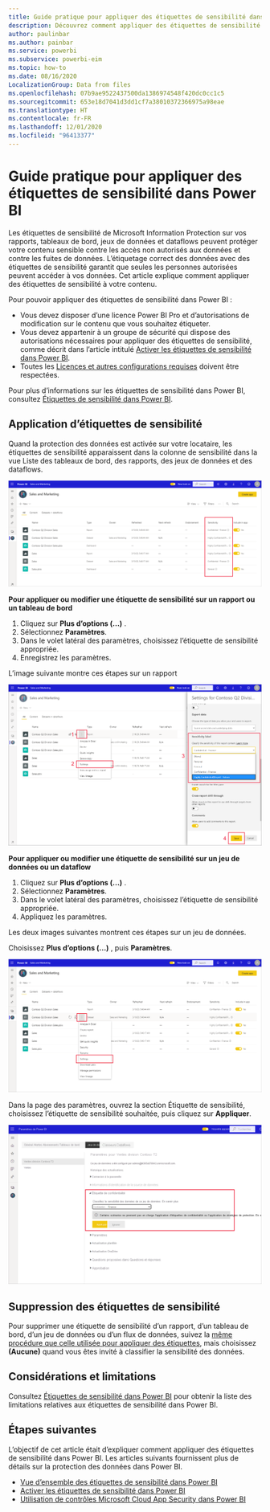 ```yaml
---
title: Guide pratique pour appliquer des étiquettes de sensibilité dans Power BI
description: Découvrez comment appliquer des étiquettes de sensibilité dans Power BI
author: paulinbar
ms.author: painbar
ms.service: powerbi
ms.subservice: powerbi-eim
ms.topic: how-to
ms.date: 08/16/2020
LocalizationGroup: Data from files
ms.openlocfilehash: 07b9ae9522437500da1386974548f420dc0cc1c5
ms.sourcegitcommit: 653e18d7041d3dd1cf7a38010372366975a98eae
ms.translationtype: HT
ms.contentlocale: fr-FR
ms.lasthandoff: 12/01/2020
ms.locfileid: "96413377"
---
```

# <a name="how-to-apply-sensitivity-labels-in-power-bi"></a>Guide pratique pour appliquer des étiquettes de sensibilité dans Power BI

Les étiquettes de sensibilité de Microsoft Information Protection sur vos rapports, tableaux de bord, jeux de données et dataflows peuvent protéger votre contenu sensible contre les accès non autorisés aux données et contre les fuites de données. L’étiquetage correct des données avec des étiquettes de sensibilité garantit que seules les personnes autorisées peuvent accéder à vos données. Cet article explique comment appliquer des étiquettes de sensibilité à votre contenu.

Pour pouvoir appliquer des étiquettes de sensibilité dans Power BI :
* Vous devez disposer d’une licence Power BI Pro et d’autorisations de modification sur le contenu que vous souhaitez étiqueter.
* Vous devez appartenir à un groupe de sécurité qui dispose des autorisations nécessaires pour appliquer des étiquettes de sensibilité, comme décrit dans l’article intitulé [Activer les étiquettes de sensibilité dans Power BI](./service-security-enable-data-sensitivity-labels.md).
* Toutes les [Licences et autres configurations requises](./service-security-enable-data-sensitivity-labels.md#licensing-and-requirements) doivent être respectées.

Pour plus d’informations sur les étiquettes de sensibilité dans Power BI, consultez [Étiquettes de sensibilité dans Power BI](service-security-sensitivity-label-overview.md).

## <a name="applying-sensitivity-labels"></a>Application d’étiquettes de sensibilité

Quand la protection des données est activée sur votre locataire, les étiquettes de sensibilité apparaissent dans la colonne de sensibilité dans la vue Liste des tableaux de bord, des rapports, des jeux de données et des dataflows.

![Activer les étiquettes de sensibilité](media/service-security-apply-data-sensitivity-labels/apply-data-sensitivity-labels-01.png)

**Pour appliquer ou modifier une étiquette de sensibilité sur un rapport ou un tableau de bord**
1. Cliquez sur **Plus d’options (...)** .
1. Sélectionnez **Paramètres**.
1. Dans le volet latéral des paramètres, choisissez l’étiquette de sensibilité appropriée.
1. Enregistrez les paramètres.

L’image suivante montre ces étapes sur un rapport

![Définir des étiquettes de sensibilité](media/service-security-apply-data-sensitivity-labels/apply-data-sensitivity-labels-02.png)

**Pour appliquer ou modifier une étiquette de sensibilité sur un jeu de données ou un dataflow**

1. Cliquez sur **Plus d’options (...)** .
1. Sélectionnez **Paramètres**.
1. Dans le volet latéral des paramètres, choisissez l’étiquette de sensibilité appropriée.
1. Appliquez les paramètres.

Les deux images suivantes montrent ces étapes sur un jeu de données.

Choisissez **Plus d’options (...)** , puis **Paramètres**.

![Ouvrir les paramètres du jeu de données](media/service-security-apply-data-sensitivity-labels/apply-data-sensitivity-labels-05.png)

Dans la page des paramètres, ouvrez la section Étiquette de sensibilité, choisissez l’étiquette de sensibilité souhaitée, puis cliquez sur **Appliquer**.

![Choisir une étiquette de sensibilité](media/service-security-apply-data-sensitivity-labels/apply-data-sensitivity-labels-06.png)

## <a name="removing-sensitivity-labels"></a>Suppression des étiquettes de sensibilité
Pour supprimer une étiquette de sensibilité d’un rapport, d’un tableau de bord, d’un jeu de données ou d’un flux de données, suivez la [même procédure que celle utilisée pour appliquer des étiquettes](#applying-sensitivity-labels), mais choisissez **(Aucune)** quand vous êtes invité à classifier la sensibilité des données. 

## <a name="considerations-and-limitations"></a>Considérations et limitations

Consultez [Étiquettes de sensibilité dans Power BI](service-security-sensitivity-label-overview.md#limitations) pour obtenir la liste des limitations relatives aux étiquettes de sensibilité dans Power BI.

## <a name="next-steps"></a>Étapes suivantes

L’objectif de cet article était d’expliquer comment appliquer des étiquettes de sensibilité dans Power BI. Les articles suivants fournissent plus de détails sur la protection des données dans Power BI. 

* [Vue d’ensemble des étiquettes de sensibilité dans Power BI](./service-security-sensitivity-label-overview.md)
* [Activer les étiquettes de sensibilité dans Power BI](./service-security-enable-data-sensitivity-labels.md)
* [Utilisation de contrôles Microsoft Cloud App Security dans Power BI](./service-security-using-microsoft-cloud-app-security-controls.md)